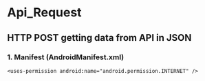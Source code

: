 # Api_Request
## HTTP POST getting data from API in JSON

### 1. Manifest (AndroidManifest.xml)
`<uses-permission android:name="android.permission.INTERNET" />`

